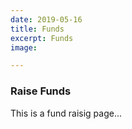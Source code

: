```yaml
---
date: 2019-05-16
title: Funds
excerpt: Funds
image: 

---
```

### Raise Funds

This is a fund raisig page...
